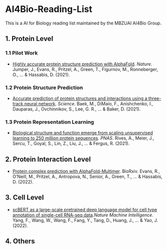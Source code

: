 # AI4Bio-Reading-List

This is a AI for Biology reading list maintained by the MBZUAI AI4Bio Group.


## 1. Protein Level


### 1.1 Pilot Work
* [Highly accurate protein structure prediction with AlphaFold](https://www.nature.com/articles/s41586-021-03819-2). *Nature*. Jumper, J., Evans, R., Pritzel, A., Green, T., Figurnov, M., Ronneberger, O., ... & Hassabis, D. (2021).



### 1.2 Protein Structure Prediction

* [Accurate prediction of protein structures and interactions using a three-track neural network](https://www.science.org/doi/abs/10.1126/science.abj8754). *Science*. Baek, M., DiMaio, F., Anishchenko, I., Dauparas, J., Ovchinnikov, S., Lee, G. R., ... & Baker, D. (2021).


### 1.3 Protein Representation Learning

* [Biological structure and function emerge from scaling unsupervised learning to 250 million protein sequences](https://www.pnas.org/doi/epdf/10.1073/pnas.2016239118). *PNAS*. Rives, A., Meier, J., Sercu, T., Goyal, S., Lin, Z., Liu, J., ... & Fergus, R. (2021). 


## 2. Protein Interaction Level

* [Protein complex prediction with AlphaFold-Multimer](https://www.biorxiv.org/content/10.1101/2021.10.04.463034v2.full.pdf). BioRxiv. Evans, R., O’Neill, M., Pritzel, A., Antropova, N., Senior, A., Green, T., ... & Hassabis, D. (2022). 




## 3. Cell Level

* [scBERT as a large-scale pretrained deep language model for cell type annotation of single-cell RNA-seq data](https://www.nature.com/articles/s42256-022-00534-z#Sec2).*Nature Machine Intelligence*. Yang, F., Wang, W., Wang, F., Fang, Y., Tang, D., Huang, J., ... & Yao, J. (2022). 


## 4. Others
